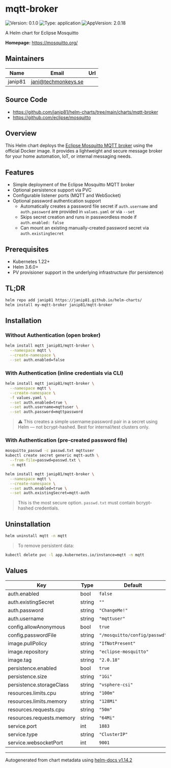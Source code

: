 # mqtt-broker

![Version: 0.1.0](https://img.shields.io/badge/Version-0.1.0-informational?style=flat-square) ![Type: application](https://img.shields.io/badge/Type-application-informational?style=flat-square) ![AppVersion: 2.0.18](https://img.shields.io/badge/AppVersion-2.0.18-informational?style=flat-square)

A Helm chart for Eclipse Mosquitto

**Homepage:** <https://mosquitto.org/>

## Maintainers

| Name | Email | Url |
| ---- | ------ | --- |
| janip81 | <jani@techmonkeys.se> |  |

## Source Code

* <https://github.com/janip81/helm-charts/tree/main/charts/mqtt-broker>
* <https://github.com/eclipse/mosquitto>

## Overview

This Helm chart deploys the [Eclipse Mosquitto MQTT broker](https://mosquitto.org/) using the official Docker image.
It provides a lightweight and secure message broker for your home automation, IoT, or internal messaging needs.

## Features

- Simple deployment of the Eclipse Mosquitto MQTT broker
- Optional persistence support via PVC
- Configurable listener ports (MQTT and WebSocket)
- Optional password authentication support
  - Automatically creates a password file secret if `auth.username` and `auth.password` are provided in `values.yaml` or via `--set`
  - Skips secret creation and runs in passwordless mode if `auth.enabled: false`
  - Can mount an existing manually-created password secret via `auth.existingSecret`

## Prerequisites

- Kubernetes 1.22+
- Helm 3.6.0+
- PV provisioner support in the underlying infrastructure (for persistence)

## TL;DR

```bash
helm repo add janip81 https://janip81.github.io/helm-charts/
helm install my-mqtt-broker janip81/mqtt-broker
```

## Installation

### Without Authentication (open broker)

```bash
helm install mqtt janip81/mqtt-broker \
  --namespace mqtt \
  --create-namespace \
  --set auth.enabled=false
```

### With Authentication (inline credentials via CLI)

```bash
helm install mqtt janip81/mqtt-broker \
  --namespace mqtt \
  --create-namespace \
  -f values.yaml \
  --set auth.enabled=true \
  --set auth.username=mqttuser \
  --set auth.password=mqttpassword
```

> ⚠️ This creates a simple username:password pair in a secret using Helm — not bcrypt-hashed.
> Best for internal/test clusters only.

### With Authentication (pre-created password file)

```bash
mosquitto_passwd -c passwd.txt mqttuser
kubectl create secret generic mqtt-auth \
  --from-file=passwd=passwd.txt \
  -n mqtt

helm install mqtt janip81/mqtt-broker \
  --namespace mqtt \
  --create-namespace \
  --set auth.enabled=true \
  --set auth.existingSecret=mqtt-auth
```

> This is the most secure option. `passwd.txt` must contain bcrypt-hashed credentials.

## Uninstallation

```bash
helm uninstall mqtt -n mqtt
```

> To remove persistent data:
```bash
kubectl delete pvc -l app.kubernetes.io/instance=mqtt -n mqtt
```

## Values

| Key | Type | Default | Description |
|-----|------|---------|-------------|
| auth.enabled | bool | `false` |  |
| auth.existingSecret | string | `""` |  |
| auth.password | string | `"ChangeMe!"` |  |
| auth.username | string | `"mqttuser"` |  |
| config.allowAnonymous | bool | `true` |  |
| config.passwordFile | string | `"/mosquitto/config/passwd"` |  |
| image.pullPolicy | string | `"IfNotPresent"` |  |
| image.repository | string | `"eclipse-mosquitto"` |  |
| image.tag | string | `"2.0.18"` |  |
| persistence.enabled | bool | `true` |  |
| persistence.size | string | `"1Gi"` |  |
| persistence.storageClass | string | `"vsphere-csi"` |  |
| resources.limits.cpu | string | `"100m"` |  |
| resources.limits.memory | string | `"128Mi"` |  |
| resources.requests.cpu | string | `"50m"` |  |
| resources.requests.memory | string | `"64Mi"` |  |
| service.port | int | `1883` |  |
| service.type | string | `"ClusterIP"` |  |
| service.websocketPort | int | `9001` |  |

----------------------------------------------
Autogenerated from chart metadata using [helm-docs v1.14.2](https://github.com/norwoodj/helm-docs/releases/v1.14.2)
